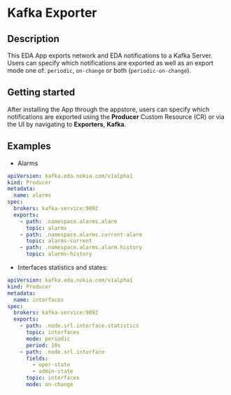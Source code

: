 # Kafka Exporter

## Description

This EDA App exports network and EDA notifications to a Kafka Server.
Users can specify which notifications are exported as well as an export mode one of: `periodic`, `on-change` or both (`periodic-on-change`).

## Getting started

After installing the App through the appstore, users can specify which notifications are exported using the **Producer** Custom Resource (CR) or via the UI by navigating to **Exporters**, **Kafka**.

## Examples

- Alarms

```yaml
apiVersion: kafka.eda.nokia.com/v1alpha1
kind: Producer
metadata:
  name: alarms
spec:
  brokers: kafka-service:9092
  exports:
    - path: .namespace.alarms.alarm
      topic: alarms
    - path: .namespace.alarms.current-alarm
      topic: alarms-current
    - path: .namespace.alarms.alarm.history
      topic: alarms-history
```

- Interfaces statistics and states:

```yaml
apiVersion: kafka.eda.nokia.com/v1alpha1
kind: Producer
metadata:
  name: interfaces
spec:
  brokers: kafka-service:9092
  exports:
    - path: .node.srl.interface.statistics
      topic: interfaces
      mode: periodic
      period: 10s
    - path: .node.srl.interface
      fields:
        - oper-state
        - admin-state
      topic: interfaces
      mode: on-change
```
